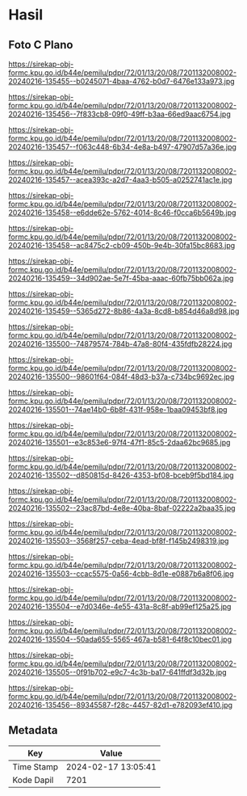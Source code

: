 # Hasil

## Foto C Plano

https://sirekap-obj-formc.kpu.go.id/b44e/pemilu/pdpr/72/01/13/20/08/7201132008002-20240216-135455--b0245071-4baa-4762-b0d7-6476e133a973.jpg

https://sirekap-obj-formc.kpu.go.id/b44e/pemilu/pdpr/72/01/13/20/08/7201132008002-20240216-135456--7f833cb8-09f0-49ff-b3aa-66ed9aac6754.jpg

https://sirekap-obj-formc.kpu.go.id/b44e/pemilu/pdpr/72/01/13/20/08/7201132008002-20240216-135457--f063c448-6b34-4e8a-b497-47907d57a36e.jpg

https://sirekap-obj-formc.kpu.go.id/b44e/pemilu/pdpr/72/01/13/20/08/7201132008002-20240216-135457--acea393c-a2d7-4aa3-b505-a0252741ac1e.jpg

https://sirekap-obj-formc.kpu.go.id/b44e/pemilu/pdpr/72/01/13/20/08/7201132008002-20240216-135458--e6dde62e-5762-4014-8c46-f0cca6b5649b.jpg

https://sirekap-obj-formc.kpu.go.id/b44e/pemilu/pdpr/72/01/13/20/08/7201132008002-20240216-135458--ac8475c2-cb09-450b-9e4b-30fa15bc8683.jpg

https://sirekap-obj-formc.kpu.go.id/b44e/pemilu/pdpr/72/01/13/20/08/7201132008002-20240216-135459--34d902ae-5e7f-45ba-aaac-60fb75bb062a.jpg

https://sirekap-obj-formc.kpu.go.id/b44e/pemilu/pdpr/72/01/13/20/08/7201132008002-20240216-135459--5365d272-8b86-4a3a-8cd8-b854d46a8d98.jpg

https://sirekap-obj-formc.kpu.go.id/b44e/pemilu/pdpr/72/01/13/20/08/7201132008002-20240216-135500--74879574-784b-47a8-80f4-435fdfb28224.jpg

https://sirekap-obj-formc.kpu.go.id/b44e/pemilu/pdpr/72/01/13/20/08/7201132008002-20240216-135500--98601f64-084f-48d3-b37a-c734bc9692ec.jpg

https://sirekap-obj-formc.kpu.go.id/b44e/pemilu/pdpr/72/01/13/20/08/7201132008002-20240216-135501--74ae14b0-6b8f-431f-958e-1baa09453bf8.jpg

https://sirekap-obj-formc.kpu.go.id/b44e/pemilu/pdpr/72/01/13/20/08/7201132008002-20240216-135501--e3c853e6-97f4-47f1-85c5-2daa62bc9685.jpg

https://sirekap-obj-formc.kpu.go.id/b44e/pemilu/pdpr/72/01/13/20/08/7201132008002-20240216-135502--d850815d-8426-4353-bf08-bceb9f5bd184.jpg

https://sirekap-obj-formc.kpu.go.id/b44e/pemilu/pdpr/72/01/13/20/08/7201132008002-20240216-135502--23ac87bd-4e8e-40ba-8baf-02222a2baa35.jpg

https://sirekap-obj-formc.kpu.go.id/b44e/pemilu/pdpr/72/01/13/20/08/7201132008002-20240216-135503--3568f257-ceba-4ead-bf8f-f145b2498319.jpg

https://sirekap-obj-formc.kpu.go.id/b44e/pemilu/pdpr/72/01/13/20/08/7201132008002-20240216-135503--ccac5575-0a56-4cbb-8d1e-e0887b6a8f06.jpg

https://sirekap-obj-formc.kpu.go.id/b44e/pemilu/pdpr/72/01/13/20/08/7201132008002-20240216-135504--e7d0346e-4e55-431a-8c8f-ab99ef125a25.jpg

https://sirekap-obj-formc.kpu.go.id/b44e/pemilu/pdpr/72/01/13/20/08/7201132008002-20240216-135504--50ada655-5565-467a-b581-64f8c10bec01.jpg

https://sirekap-obj-formc.kpu.go.id/b44e/pemilu/pdpr/72/01/13/20/08/7201132008002-20240216-135505--0f91b702-e9c7-4c3b-ba17-641ffdf3d32b.jpg

https://sirekap-obj-formc.kpu.go.id/b44e/pemilu/pdpr/72/01/13/20/08/7201132008002-20240216-135456--89345587-f28c-4457-82d1-e782093ef410.jpg


## Metadata

| Key        | Value               |
| ---------- | ------------------- |
| Time Stamp | 2024-02-17 13:05:41 |
| Kode Dapil | 7201                |



